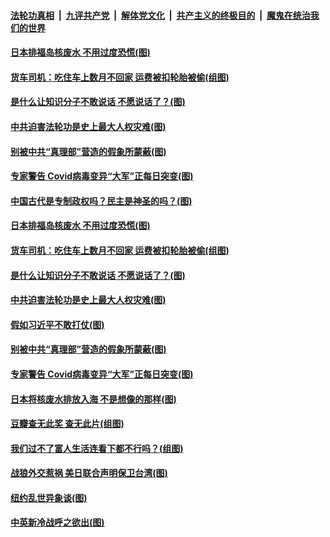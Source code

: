 

####  [法轮功真相](../../../../basic/blob/master/README.md?t=04220102) &nbsp;|&nbsp; [九评共产党](../../../../9ping.md/blob/master/README.md?t=04220102) &nbsp;|&nbsp; [解体党文化](../../../../jtdwh.md/blob/master/README.md?t=04220102)  &nbsp;|&nbsp; [共产主义的终极目的](../../../../gczydzjmd.md/blob/master/README.md?t=04220102) &nbsp;|&nbsp; [魔鬼在统治我们的世界](../../../../mgztzwmdsj.md/blob/master/README.md?t=04220102) 

#### [日本排福岛核废水 不用过度恐慌(图)](../pages/p4/969381.md?t=04220102) 

#### [货车司机：吃住车上数月不回家 运费被扣轮胎被偷(组图)](../pages/p4/969386.md?t=04220102) 

#### [是什么让知识分子不敢说话 不愿说话了？(图)](../pages/p4/969385.md?t=04220102) 

#### [中共迫害法轮功是史上最大人权灾难(图)](../pages/p4/969384.md?t=04220102) 

#### [别被中共“真理部”营造的假象所蒙蔽(图)](../pages/p4/969376.md?t=04220102) 

#### [专家警告 Covid病毒变异“大军”正每日突变(图)](../pages/p4/969168.md?t=04220102) 


#### [中国古代是专制政权吗？民主是神圣的吗？(图)](../pages/p4/969399.md?t=04220102) 

#### [日本排福岛核废水 不用过度恐慌(图)](../pages/p4/969381.md?t=04220102) 

#### [货车司机：吃住车上数月不回家 运费被扣轮胎被偷(组图)](../pages/p4/969386.md?t=04220102) 

#### [是什么让知识分子不敢说话 不愿说话了？(图)](../pages/p4/969385.md?t=04220102) 

#### [中共迫害法轮功是史上最大人权灾难(图)](../pages/p4/969384.md?t=04220102) 

#### [假如习近平不敢打仗(图)](../pages/p4/969377.md?t=04220102) 

#### [别被中共“真理部”营造的假象所蒙蔽(图)](../pages/p4/969376.md?t=04220102) 

#### [专家警告 Covid病毒变异“大军”正每日突变(图)](../pages/p4/969168.md?t=04220102) 



#### [日本将核废水排放入海 不是想像的那样(图)](../pages/p4/969262.md?t=04220102) 


#### [豆瓣查无此奖 查无此片(组图)](../pages/p4/969265.md?t=04220102) 

#### [我们过不了富人生活连看下都不行吗？(组图)](../pages/p4/969263.md?t=04220102) 

#### [战狼外交惹祸 美日联合声明保卫台湾(图)](../pages/p4/969259.md?t=04220102) 

#### [纽约乱世异象谈(图)](../pages/p4/969228.md?t=04220102) 



#### [中英新冷战呼之欲出(图)](../pages/p4/969170.md?t=04220102) 

